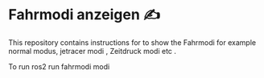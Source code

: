 # Fahrmodi anzeigen  :writing_hand:
This repository contains instructions for to show the Fahrmodi for example normal modus, jetracer modi , Zeitdruck modi etc . 

To run
ros2 run fahrmodi modi
